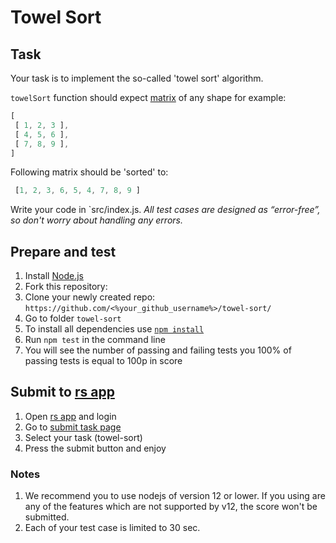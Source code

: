# Towel Sort

## Task

Your task is to implement the so-called 'towel sort' algorithm.

`towelSort` function should expect [matrix](https://en.wikipedia.org/wiki/Array_data_structure#Multidimensional_arrays) of any shape for example:

```js
[
 [ 1, 2, 3 ],
 [ 4, 5, 6 ],
 [ 7, 8, 9 ],
]
```

Following matrix should be 'sorted' to:

```js
 [1, 2, 3, 6, 5, 4, 7, 8, 9 ]
```

Write your code in `src/index.js.
*All test cases are designed as “error-free”, so don't worry about handling any errors.*

## Prepare and test

1. Install [Node.js](https://nodejs.org/en/download/)
2. Fork this repository: [](https://github.com/Shastel/towel-sort/)
3. Clone your newly created repo: `https://github.com/<%your_github_username%>/towel-sort/`
4. Go to folder `towel-sort`  
5. To install all dependencies use [`npm install`](https://docs.npmjs.com/cli/install)  
6. Run `npm test` in the command line  
7. You will see the number of passing and failing tests you 100% of passing tests is equal to 100p in score  

## Submit to [rs app](https://app.rs.school)

1. Open [rs app](https://app.rs.school) and login
2. Go to [submit task page](https://app.rs.school/course/student/auto-test?course=js-fe-preschool)
3. Select your task (towel-sort)
4. Press the submit button and enjoy

### Notes

1. We recommend you to use nodejs of version 12 or lower. If you using are any of the features which are not supported by v12, the score won't be submitted.
2. Each of your test case is limited to 30 sec.
